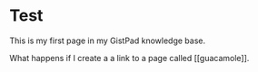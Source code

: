 # Test

This is my first page in my GistPad knowledge base.

What happens if I create a a link to a page called [[guacamole]].


